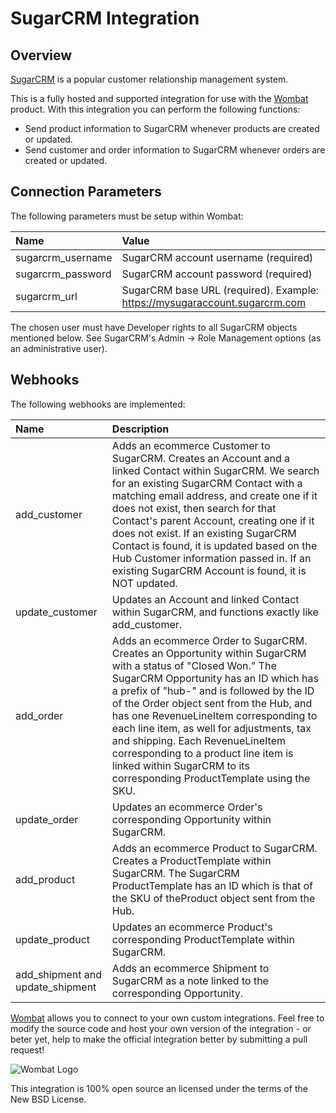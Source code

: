 # SugarCRM Integration

## Overview

[SugarCRM](http://www.sugarcrm.com/) is a popular customer relationship management system.

This is a fully hosted and supported integration for use with the [Wombat](http://wombat.co) product. With this integration you can perform the following functions:

* Send product information to SugarCRM whenever products are created or updated.
* Send customer and order information to SugarCRM whenever orders are created or updated.

## Connection Parameters

The following parameters must be setup within Wombat:

| Name | Value |
| :----| :-----|
| sugarcrm_username | SugarCRM account username (required) |
| sugarcrm_password | SugarCRM account password (required) |
| sugarcrm_url | SugarCRM base URL (required). Example: https://mysugaraccount.sugarcrm.com |

The chosen user must have Developer rights to all SugarCRM objects mentioned below. See SugarCRM's Admin -> Role Management options (as an administrative user).

## Webhooks

The following webhooks are implemented:

| Name | Description |
| :----| :-----------|
| add_customer | Adds an ecommerce Customer to SugarCRM. Creates an Account and a linked Contact within SugarCRM. We search for an existing SugarCRM Contact with a matching email address, and create one if it does not exist, then search for that Contact's parent Account, creating one if it does not exist. If an existing SugarCRM Contact is found, it is updated based on the Hub Customer information passed in. If an existing SugarCRM Account is found, it is NOT updated. |
| update_customer | Updates an Account and linked Contact within SugarCRM, and functions exactly like add_customer. |
| add_order | Adds an ecommerce Order to SugarCRM. Creates an Opportunity within SugarCRM with a status of "Closed Won." The SugarCRM Opportunity has an ID which has a prefix of "hub-" and is followed by the ID of the Order object sent from the Hub, and has one RevenueLineItem corresponding to each line item, as well for adjustments, tax and shipping. Each RevenueLineItem corresponding to a product line item is linked within SugarCRM to its corresponding ProductTemplate using the SKU. |
| update_order | Updates an ecommerce Order's corresponding Opportunity within SugarCRM. |
| add_product | Adds an ecommerce Product to SugarCRM. Creates a ProductTemplate within SugarCRM. The SugarCRM ProductTemplate has an ID which is that of the SKU of theProduct object sent from the Hub. |
| update_product | Updates an ecommerce Product's corresponding ProductTemplate within SugarCRM. |
| add_shipment and update_shipment | Adds an ecommerce Shipment to SugarCRM as a note linked to the corresponding Opportunity. |

[Wombat](http://wombat.co) allows you to connect to your own custom integrations.  Feel free to modify the source code and host your own version of the integration - or beter yet, help to make the official integration better by submitting a pull request!

![Wombat Logo](http://spreecommerce.com/images/wombat_logo.png)

This integration is 100% open source an licensed under the terms of the New BSD License.
